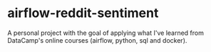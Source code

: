 # airflow-reddit-sentiment
A personal project with the goal of applying what I've learned from DataCamp's online courses (airflow, python, sql and docker).
